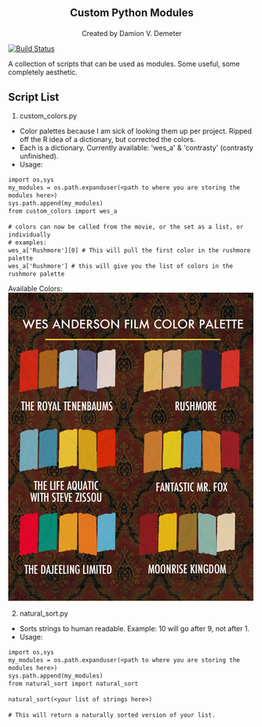 ## <p align="center">Custom Python Modules</p>   
<p align="center"> Created by Damion V. Demeter</p>   

[![Build Status](https://travis-ci.org/iamdamion/my_modules.svg?branch=master)](https://travis-ci.org/iamdamion/my_modules)    

A collection of scripts that can be used as modules. Some useful, some completely aesthetic.

## Script List ##
1. custom_colors.py   
* Color palettes because I am sick of looking them up per project. Ripped off the R idea of a dictionary, but corrected the colors.
* Each is a dictionary. Currently available: 'wes_a' & 'contrasty' (contrasty unfinished).  
* Usage:   
 ```
 import os,sys
 my_modules = os.path.expanduser(<path to where you are storing the modules here>)
 sys.path.append(my_modules)
 from custom_colors import wes_a

 # colors can now be called from the movie, or the set as a list, or individually
 # examples:
 wes_a['Rushmore'][0] # This will pull the first color in the rushmore palette
 wes_a['Rushmore'] # this will give you the list of colors in the rushmore palette
 ```
Available Colors:     
![](https://github.com/iamdamion/my_modules/blob/master/wes_color_palettes.jpg) 

2. natural_sort.py   
 * Sorts strings to human readable. Example: 10 will go after 9, not after 1.   
 * Usage:
 ```
 import os,sys
 my_modules = os.path.expanduser(<path to where you are storing the modules here>)
 sys.path.append(my_modules)
 from natural_sort import natural_sort

 natural_sort(<your list of strings here>)

 # This will return a naturally sorted version of your list. 
 ```   
     

